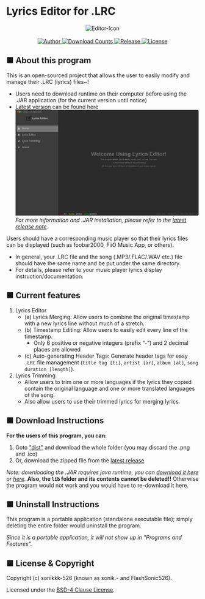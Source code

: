# Lyrics Editor for .LRC
<p align="center">
  <img alt="Editor-Icon" src="https://github.com/sonikkk-526/Lyrics-Editor-for-.LRC/blob/main/assets/editor_icon.ico"><br><br>
  
  <a href="https://github.com/sonikkk-526">
    <img alt="Author" src="https://img.shields.io/badge/Author-FlashSonic526-brightgreen?style=for-the-badge">
  </a>
  
  <a href="https://github.com/sonikkk-526/Lyrics-Editor-for-.LRC/releases/latest">
	<img alt="Download Counts" src="https://img.shields.io/github/downloads/sonikkk-526/Lyrics-Editor-for-.LRC/total?style=for-the-badge">
  </a>
  
  <a href="https://github.com/sonikkk-526/Lyrics-Editor-for-.LRC/releases/latest" target="_blank">
    <img alt="Release" src="https://img.shields.io/github/v/release/FlashSonic526/Lyrics-Editor-for-.LRC?style=for-the-badge">
  </a>
  
  <a href="https://github.com/sonikkk-526/Lyrics-Editor-for-.LRC/blob/main/LICENSE" target="_blank">
    <img alt="License" src="https://img.shields.io/github/license/FlashSonic526/Lyrics-Editor-for-.LRC?style=for-the-badge">
  </a>
</p>

## ■ About this program
This is an open-sourced project that allows the user to easily modify and manage their .LRC (lyrics) files~!
  - Users need to download runtime on their computer before using the .JAR application (for the current version until notice)
  - [Latest version](https://github.com/FlashSonic526/Lyrics-Editor-for-.LRC/releases/latest) can be found here
![Lyrics Editor Screenshot](assets/editor_showcase.png)
_*For more information and .JAR installation, please refer to the [latest release note](https://github.com/FlashSonic526/Lyrics-Editor-for-.LRC/releases).*_

Users should have a corresponding music player so that their lyrics files can be displayed (such as foobar2000, FiiO Music App, or others).
  - In general, your .LRC file and the song (.MP3/.FLAC/.WAV etc.) file should have the same name and be put under the same directory.
  - For details, please refer to your music player lyrics display instruction/documentation.

## ■ Current features
1. Lyrics Editor
   - (a) Lyrics Merging: Allow users to combine the original timestamp with a new lyrics line without much of a stretch.
   - (b) Timestamp Editing: Allow users to easily edit every line of the timestamp.
     - Only 6 positive or negative integers (prefix “-”) and 2 decimal places are allowed
   - (c) Auto-generating Header Tags: Generate header tags for easy `.LRC` file management (`title tag [ti]`, `artist [ar]`, `album [al]`, `song duration [length]`).
2. Lyrics Trimming
   - Allow users to trim one or more languages if the lyrics they copied contain the original language and one or more translated languages of the song.
   - Also allow users to use their trimmed lyrics for merging lyrics.
   

## ■ Download Instructions
**For the users of this program, you can:**
1. Goto ["dist"](src%20project/LyricsEditor-For_.lrc/dist) and download the whole folder (you may discard the .png and .ico)
2. Or, download the zipped file from the [latest release](https://github.com/FlashSonic526/Lyrics-Editor-for-.LRC/releases/latest)

_Note: downloading the .JAR requires java runtime, you can [download it here](https://java.com/en/download/manual.jsp) or [here](https://www.oracle.com/java/technologies/downloads/)._
**Also, the `lib` folder and its contents cannot be deleted!!** Otherwise the program would not work and you would have to re-download it here.

## ■ Uninstall Instructions
This program is a portable application (standalone executable file); simply deleting the entire folder would uninstall the program.

_*Since it is a portable application, it will not show up in "Programs and Features".*_

## ■ License & Copyright
Copyright (c) sonikkk-526 (known as sonik.- and FlashSonic526).

Licensed under the [BSD-4 Clause License](LICENSE).
